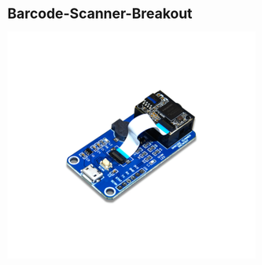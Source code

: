 # Barcode-Scanner-Breakout


<img src= https://github.com/sbcshop/Barcode-Scanner-Breakout/blob/main/images/breakout.png />
